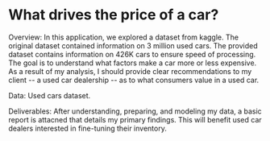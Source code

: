 # What drives the price of a car?
Overview:
In this application, we explored a dataset from kaggle. The original dataset contained information on 3 million used cars. The provided dataset contains information on 426K cars to ensure speed of processing. The goal is to understand what factors make a car more or less expensive. As a result of my analysis, I should provide clear recommendations to my client -- a used car dealership -- as to what consumers value in a used car.

Data:
Used cars dataset.

Deliverables:
After understanding, preparing, and modeling my data, a basic report is attacned that details my primary findings. This will benefit used car dealers interested in fine-tuning their inventory.
